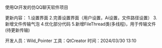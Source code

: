 使用Qt开发的仿QQ聊天软件项目

更新内容：
    1.设置界面
    2.完善设置界面（用户设置，Ai设置，文件路径设置）
    3.新增文件传输气泡
    4.优化部分代码
    5.新增FileThread类(多线程)，用于传输文件(待更新传输)

开发人员：Wild_Pointer
工具：QtCreator 
时间：2024/03/30 13:10
